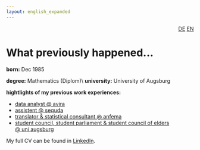 ```yaml
---
layout: english_expanded
---
```

<div style="text-align: right"><a href="/de/was_zuvor_geschah">DE</a> <a href="/en/previously">EN</a></div>

# What previously happened...

**born:** Dec 1985

**degree:** Mathematics (Diplom)\\
**university:** University of Augsburg

**hightlights of my previous work experiences:**

* [data analyst @&nbsp;avira](previously/avira)
* [assistent @&nbsp;sequda](previously/sequda)
* [translator & statistical consultant @&nbsp;anfema](previously/anfema)
* [student council, student parliament & student council of elders @&nbsp;uni&nbsp;augsburg](previously/uni-augsburg)


My full CV can be found in [LinkedIn](https://www.linkedin.com/in/karingehweiler/).
